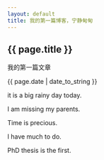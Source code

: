 ```yaml
---
layout: default
title: 我的第一篇博客，宁静甸甸
---
```


<h2>{{ page.title }}</h2>

<p>我的第一篇文章</p>

<p>{{ page.date | date_to_string }}</p>

it is a big rainy day today.

I am missing my parents.

Time is precious.

I have much to do.

PhD thesis is the first.
